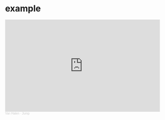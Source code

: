 # example

<iframe width="100%" height="300" scrolling="no" frameborder="no" allow="autoplay" src="https://w.soundcloud.com/player/?url=https%3A//api.soundcloud.com/tracks/232329335&color=%23ff5500&auto_play=false&hide_related=false&show_comments=true&show_user=true&show_reposts=false&show_teaser=true&visual=true"></iframe><div style="font-size: 10px; color: #cccccc;line-break: anywhere;word-break: normal;overflow: hidden;white-space: nowrap;text-overflow: ellipsis; font-family: Interstate,Lucida Grande,Lucida Sans Unicode,Lucida Sans,Garuda,Verdana,Tahoma,sans-serif;font-weight: 100;"><a href="https://soundcloud.com/vanhalenofficial" title="Van Halen" target="_blank" style="color: #cccccc; text-decoration: none;">Van Halen</a> · <a href="https://soundcloud.com/vanhalenofficial/van-halen-jump" title="Jump" target="_blank" style="color: #cccccc; text-decoration: none;">Jump</a></div>
